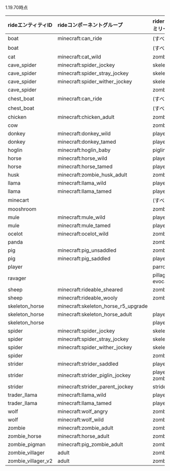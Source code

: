 1.19.70時点

|rideエンティティID|rideコンポーネントグループ|riderエンティティファミリー|
|:-|:-|:-|
|boat|minecraft:can_ride|(すべて)|
|boat||(すべて)|
|cat|minecraft:cat_wild|zombie|
|cave_spider|minecraft:spider_jockey|skeleton|
|cave_spider|minecraft:spider_stray_jockey|skeleton|
|cave_spider|minecraft:spider_wither_jockey|skeleton|
|cave_spider||zombie|
|chest_boat|minecraft:can_ride|(すべて)|
|chest_boat||(すべて)|
|chicken|minecraft:chicken_adult|zombie|
|cow||zombie|
|donkey|minecraft:donkey_wild|player, zombie|
|donkey|minecraft:donkey_tamed|player|
|hoglin|minecraft:hoglin_baby|piglin|
|horse|minecraft:horse_wild|player, zombie|
|horse|minecraft:horse_tamed|player|
|husk|minecraft:zombie_husk_adult|zombie|
|llama|minecraft:llama_wild|player|
|llama|minecraft:llama_tamed|player|
|minecart||(すべて)|
|mooshroom||zombie|
|mule|minecraft:mule_wild|player, zombie|
|mule|minecraft:mule_tamed|player|
|ocelot|minecraft:ocelot_wild|zombie|
|panda||zombie|
|pig|minecraft:pig_unsaddled|zombie|
|pig|minecraft:pig_saddled|player|
|player||parrot_tame|
|ravager||pillager, vindicator, evocation_illager|
|sheep|minecraft:rideable_sheared|zombie|
|sheep|minecraft:rideable_wooly|zombie|
|skeleton_horse|minecraft:skeleton_horse_r5_upgrade||
|skeleton_horse|minecraft:skeleton_horse_adult|player,skeleton,zombie|
|skeleton_horse||player,skeleton,zombie|
|spider|minecraft:spider_jockey|skeleton|
|spider|minecraft:spider_stray_jockey|skeleton|
|spider|minecraft:spider_wither_jockey|skeleton|
|spider||zombie|
|strider|minecraft:strider_saddled|player|
|strider|minecraft:strider_piglin_jockey|player, zombie_pigman|
|strider|minecraft:strider_parent_jockey|strider|
|trader_llama|minecraft:llama_wild|player|
|trader_llama|minecraft:llama_tamed|player|
|wolf|minecraft:wolf_angry|zombie|
|wolf|minecraft:wolf_wild|zombie|
|zombie|minecraft:zombie_adult|zombie|
|zombie_horse|minecraft:horse_adult|zombie|
|zombie_pigman|minecraft:pig_zombie_adult|zombie|
|zombie_villager|adult|zombie|
|zombie_villager_v2|adult|zombie|
